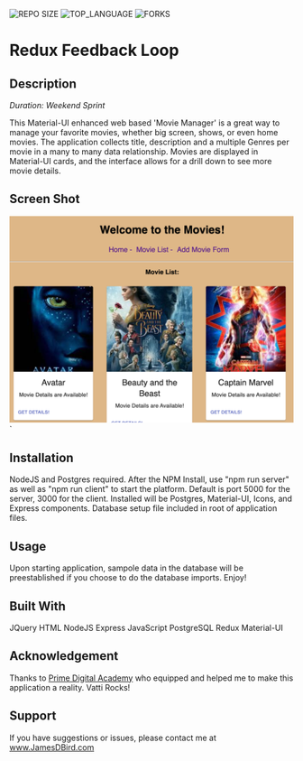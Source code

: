 <!-- ![MIT LICENSE](https://img.shields.io/github/license/jbird55044/weekend-redux-feedback-loop.svg?style=flat-square) -->
![REPO SIZE](https://img.shields.io/github/repo-size/jbird55044/weekend_movie_sagas.svg?style=flat-square)
![TOP_LANGUAGE](https://img.shields.io/github/languages/top/jbird55044/weekend_movie_sagas.svg?style=flat-square)
![FORKS](https://img.shields.io/github/forks/jbird55044/weekend_movie_sagas.svg?style=social)

# Redux Feedback Loop

## Description

_Duration: Weekend Sprint_

This Material-UI enhanced web based 'Movie Manager' is a great way to manage your favorite movies, whether big screen, shows, or even home movies.  The application collects title, description and a multiple Genres per movie in a many to many data relationship.  Movies are displayed in Material-UI cards, and the interface allows for a drill down to see more movie details.

<!-- To see the fully functional site, please visit: [DEPLOYED VERSION OF APP](https://www.JamesDBird.me) -->

## Screen Shot

![SCREEN_SHOT](images/screen_shot.png)`



## Installation

NodeJS and Postgres required.  After the NPM Install, use "npm run server" as well as "npm run client" to start the platform.  Default is port 5000 for the server, 3000 for the client.  Installed will be Postgres, Material-UI, Icons, and Express components.  Database setup file included in root of application files. 

## Usage
Upon starting application, sampole data in the database will be preestablished if you choose to do the database imports.  Enjoy!


## Built With

JQuery
HTML
NodeJS
Express
JavaScript
PostgreSQL
Redux
Material-UI


## Acknowledgement
Thanks to [Prime Digital Academy](www.primeacademy.io) who equipped and helped me to make this application a reality.  Vatti Rocks!

## Support
If you have suggestions or issues, please contact me at www.JamesDBird.com